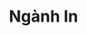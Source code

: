 ---
layout: "category-page"
title: "Ngành In"
description: "Tải miễn phí file đồ hoạ vector Ngành In png jpg pdf ai crd..."
permalink: "/category/nganh-in/"
image: "/assets/images/affiliates.jpg"
color: "#121826"
---